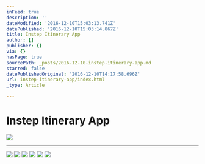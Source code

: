 ```yaml
---
inFeed: true
description: ''
dateModified: '2016-12-10T15:03:13.741Z'
datePublished: '2016-12-10T15:03:14.867Z'
title: Instep Itinerary App
author: []
publisher: {}
via: {}
hasPage: true
sourcePath: _posts/2016-12-10-instep-itinerary-app.md
starred: false
datePublishedOriginal: '2016-12-10T14:17:58.696Z'
url: instep-itinerary-app/index.html
_type: Article

---
```

# Instep Itinerary App
![](https://the-grid-user-content.s3-us-west-2.amazonaws.com/1c7f872c-e1c9-4f75-9023-69373f4d6499.gif)

---

![](https://the-grid-user-content.s3-us-west-2.amazonaws.com/3fe9cb28-0fb2-4244-b557-fb07a950b8e2.jpg)
![](https://the-grid-user-content.s3-us-west-2.amazonaws.com/45da742d-78a9-498e-b455-f89e49a43960.jpg)
![](https://the-grid-user-content.s3-us-west-2.amazonaws.com/3355776d-5aea-4de0-bd04-921a09812d0f.jpg)
![](https://the-grid-user-content.s3-us-west-2.amazonaws.com/7d691e43-8eb3-4c62-9bc0-c55828047636.jpg)
![](https://the-grid-user-content.s3-us-west-2.amazonaws.com/4bd4ca5b-50da-4f5a-b1d6-66de1a41810a.jpg)
![](https://the-grid-user-content.s3-us-west-2.amazonaws.com/a83fd4d9-defc-4da9-a9e0-96a4c20da97f.jpg)